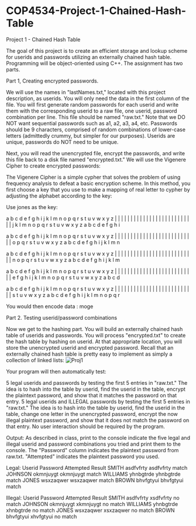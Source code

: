 # COP4534-Project-1-Chained-Hash-Table
Project 1 - Chained Hash Table

The goal of this project is to create an efficient storage and lookup scheme for userids and passwords utilizing an externally chained hash table. Programming will be object-oriented using C++. The assignment has two parts.

Part 1, Creating encrypted passwords.

We will use the names in "lastNames.txt," located with this project description, as userids. You will only need the data in the first column of the file. You will first generate random passwords for each userid and write them with the corresponding userid to a raw file, one userid, password combination per line. This file should be named "raw.txt." Note that we DO NOT want sequential passwords such as a1, a2, a3, a4, etc. Passwords should be 9 characters, comprised of random combinations of lower-case letters (admittedly crummy, but simpler for our purposes). Userids are unique, passwords do NOT need to be unique.

Next, you will read the unencrypted file, encrypt the passwords, and write this file back to a disk file named "encrypted.txt." We will use the Vigenere Cipher to create encrypted passwords:

The Vigenere Cipher is a simple cypher that solves the problem of using frequency analysis to defeat a basic encryption scheme. In this method, you first choose a key that you use to make a mapping of real letter to cypher by adjusting the alphabet according to the key:

Use jones as the key:

a b c d e f g h i j k l m n o p q r s t u v w x y z
| | | | | | | | | | | | | | | | | | | | | | | | | |
j k l m n o p q r s t u v w x y z a b c d e f g h i

a b c d e f g h i j k l m n o p q r s t u v w x y z
| | | | | | | | | | | | | | | | | | | | | | | | | |
o p q r s t u v w x y z a b c d e f g h i j k l m n

a b c d e f g h i j k l m n o p q r s t u v w x y z
| | | | | | | | | | | | | | | | | | | | | | | | | |
n o p q r s t u v w x y z a b c d e f g h i j k l m

a b c d e f g h i j k l m n o p q r s t u v w x y z
| | | | | | | | | | | | | | | | | | | | | | | | | |
e f g h i j k l m n o p q r s t u v w x y z  a b c d 

a b c d e f g h i j k l m n o p q r s t u v w x y z
| | | | | | | | | | | | | | | | | | | | | | | | | |
s t u v w x y z  a b c d e f g h i j k l m n o p q r

You would then encode data :  moge

Part 2. Testing userid/password combinations

Now we get to the hashing part. You will build an externally chained hash table of userids and passwords. You will process "encrypted.txt" to create the hash table by hashing on userid. At that appropriate location, you will store the unencrypted userid and encrypted password. Recall that an externally chained hash table is pretty easy to implement as simply a collection of linked lists:
![Proj1](https://user-images.githubusercontent.com/89366767/187961614-c0afaaad-cbb1-4921-9ff5-368ad18578c5.jpg)

Your program will then automatically test:

5 legal userids and passwords by testing the first 5 entries in "raw.txt." The idea is to hash into the table by userid, find the userid in the table, encrypt the plaintext password, and show that it matches the password on that entry.
5 legal userids and ILLEGAL passwords by testing the first 5 entries in "raw.txt." The idea is to hash into the table by userid, find the userid in the table, change one letter in the unencrypted password, encrypt the now illegal plaintext password, and show that it does not match the password on that entry.
No user interaction should be required by the program.

Output:
As described in class, print to the console indicate the five legal and illegal userid and password combinations you tried and print them to the console. The "Password" column indicates the plaintext password from raw.txt. "Attempted" indicates the plaintext password you used.

Legal:
Userid      Password   Attempted  Result
SMITH       asdfvfrty  asdfvfrty  match
JOHNSON     okmnjuygt  okmnjuygt  match
WILLIAMS    yhnbgtrde  yhnbgtrde  match
JONES       wsxzaqwer  wsxzaqwer  match
BROWN       bhvfgtyui  bhvfgtyui  match

Illegal:
Userid      Password   Attempted  Result
SMITH       asdfvfrty  xsdfvfrty  no match
JOHNSON     okmnjuygt  xkmnjuygt  no match
WILLIAMS    yhnbgtrde  xhnbgtrde  no match
JONES       wsxzaqwer  xsxzaqwer  no match
BROWN       bhvfgtyui  xhvfgtyui  no match
